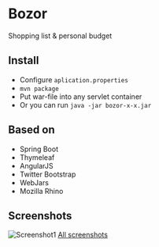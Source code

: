 # Bozor
Shopping list &amp; personal budget

## Install
* Configure `aplication.properties`
* `mvn package`
* Put war-file into any servlet container
* Or you can run `java -jar bozor-x-x.jar`

## Based on
* Spring Boot
* Thymeleaf
* AngularJS
* Twitter Bootstrap
* WebJars
* Mozilla Rhino

## Screenshots
![Screenshot1](https://raw.githubusercontent.com/arusland/arusland.github.io/master/projects/bozor/screenshot1.jpg)
[All screenshots](https://github.com/arusland/bozor/blob/master/SCREENSHOTS.md)





